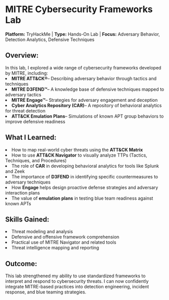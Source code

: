 # MITRE Cybersecurity Frameworks Lab
<b>Platform:</b> TryHackMe | <b>Type:</b> Hands-On Lab | <b>Focus:</b> Adversary Behavior, Detection Analytics, Defensive Techniques
<h2>Overview:</h2>
In this lab, I explored a wide range of cybersecurity frameworks developed by MITRE, including:
<li><b>MITRE ATT&CK®</b>– Describing adversary behavior through tactics and techniques</li>
<li><b>MITRE D3FEND™</b>– A knowledge base of defensive techniques mapped to adversary tactics</li>
<li><b>MITRE Engage™</b>– Strategies for adversary engagement and deception</li>
<li><b>Cyber Analytics Repository (CAR)</b>– A repository of behavioral analytics for threat detection</li>
<li><b>ATT&CK Emulation Plans</b>– Simulations of known APT group behaviors to improve defensive readiness</li>
<h2>What I Learned:</h2>
<li>How to map real-world cyber threats using the <b>ATT&CK Matrix</b></li>
<li>How to use <b>ATT&CK Navigator</b> to visually analyze TTPs (Tactics, Techniques, and Procedures)</li>
<li>The role of <b>CAR</b> in developing behavioral analytics for tools like Splunk and Zeek</li>
<li>The importance of <b>D3FEND</b> in identifying specific countermeasures to adversary techniques</li>
<li>How <b>Engage</b> helps design proactive defense strategies and adversary interaction plans</li>
<li>The value of <b>emulation plans</b> in testing blue team readiness against known APTs</li>
<h2>Skills Gained:</h2>
<li>Threat modeling and analysis</li>
<li>Defensive and offensive framework comprehension</li>
<li>Practical use of MITRE Navigator and related tools</li>
<li>Threat intelligence mapping and reporting</li>
<h2>Outcome:</h2>
This lab strengthened my ability to use standardized frameworks to interpret and respond to cybersecurity threats. I can now confidently integrate MITRE-based practices into detection engineering, incident response, and blue teaming strategies.



